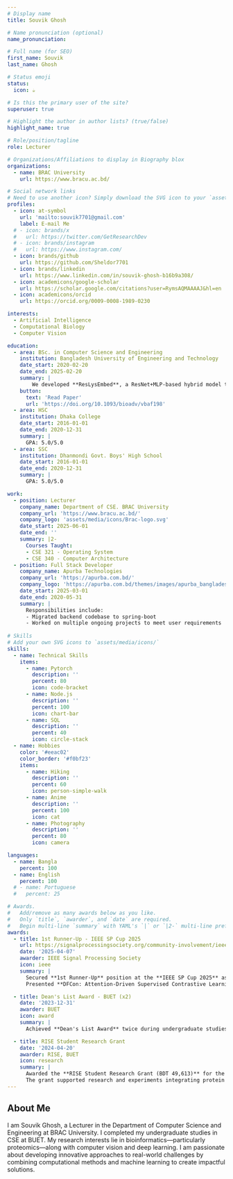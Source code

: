 ```yaml
---
# Display name
title: Souvik Ghosh

# Name pronunciation (optional)
name_pronunciation: 

# Full name (for SEO)
first_name: Souvik
last_name: Ghosh

# Status emoji
status:
  icon: ☕️

# Is this the primary user of the site?
superuser: true

# Highlight the author in author lists? (true/false)
highlight_name: true

# Role/position/tagline
role: Lecturer

# Organizations/Affiliations to display in Biography blox
organizations:
  - name: BRAC University
    url: https://www.bracu.ac.bd/

# Social network links
# Need to use another icon? Simply download the SVG icon to your `assets/media/icons/` folder.
profiles:
  - icon: at-symbol
    url: 'mailto:souvik7701@gmail.com'
    label: E-mail Me
  # - icon: brands/x
  #   url: https://twitter.com/GetResearchDev
  # - icon: brands/instagram
  #   url: https://www.instagram.com/
  - icon: brands/github
    url: https://github.com/Sheldor7701
  - icon: brands/linkedin
    url: https://www.linkedin.com/in/souvik-ghosh-b16b9a308/
  - icon: academicons/google-scholar
    url: https://scholar.google.com/citations?user=RymsAQMAAAAJ&hl=en
  - icon: academicons/orcid
    url: https://orcid.org/0009-0008-1989-0230

interests:
  - Artificial Intelligence
  - Computational Biology
  - Computer Vision

education:
  - area: BSc. in Computer Science and Engineering
    institution: Bangladesh University of Engineering and Technology
    date_start: 2020-02-20
    date_end: 2025-02-20
    summary: |
        We developed **ResLysEmbed**, a ResNet+MLP-based hybrid model that integrates word and protein language model embeddings to predict lysine succinylation sites with superior accuracy and interpretability. It outperforms existing methods and provides biologically relevant insights through SHAP analysis. Supervised by [Prof Dr. Mohammad Saifur Rahman](https://cse.buet.ac.bd/faculty/faculty_detail/mrahman). Our work later got acccepted in Bioinformatics Advances.
    button:
      text: 'Read Paper'
      url: 'https://doi.org/10.1093/bioadv/vbaf198'
  - area: HSC
    institution: Dhaka College
    date_start: 2016-01-01
    date_end: 2020-12-31
    summary: |
      GPA: 5.0/5.0
  - area: SSC
    institution: Dhanmondi Govt. Boys' High School
    date_start: 2016-01-01
    date_end: 2020-12-31
    summary: |
      GPA: 5.0/5.0

work:
  - position: Lecturer 
    company_name: Department of CSE. BRAC University
    company_url: 'https://www.bracu.ac.bd/'
    company_logo: 'assets/media/icons/Brac-logo.svg'
    date_start: 2025-06-01
    date_end: ''
    summary: |2-
      Courses Taught:
      - CSE 321 - Operating System
      - CSE 340 - Computer Architecture
  - position: Full Stack Developer
    company_name: Apurba Technologies
    company_url: 'https://apurba.com.bd/'
    company_logo: 'https://apurba.com.bd/themes/images/apurba_bangladesh_logo.png'
    date_start: 2025-03-01
    date_end: 2020-05-31
    summary: |
      Responsibilities include:
      - Migrated backend codebase to spring-boot
      - Worked on multiple ongoing projects to meet user requirements
      
# Skills
# Add your own SVG icons to `assets/media/icons/`
skills:
  - name: Technical Skills
    items:
      - name: Pytorch
        description: ''
        percent: 80
        icon: code-bracket
      - name: Node.js
        description: ''
        percent: 100
        icon: chart-bar
      - name: SQL
        description: ''
        percent: 40
        icon: circle-stack
  - name: Hobbies
    color: '#eeac02'
    color_border: '#f0bf23'
    items:
      - name: Hiking
        description: ''
        percent: 60
        icon: person-simple-walk
      - name: Anime
        description: ''
        percent: 100
        icon: cat
      - name: Photography
        description: ''
        percent: 80
        icon: camera

languages:
  - name: Bangla
    percent: 100
  - name: English
    percent: 100
  # - name: Portuguese
  #   percent: 25

# Awards.
#   Add/remove as many awards below as you like.
#   Only `title`, `awarder`, and `date` are required.
#   Begin multi-line `summary` with YAML's `|` or `|2-` multi-line prefix and indent 2 spaces below.
awards:
  - title: 1st Runner-Up - IEEE SP Cup 2025
    url: https://signalprocessingsociety.org/community-involvement/ieee-signal-processing-cup-2025
    date: '2025-04-07'
    awarder: IEEE Signal Processing Society
    icon: ieee
    summary: |
      Secured **1st Runner-Up** position at the **IEEE SP Cup 2025** as part of team **Straw Hats**.  
      Presented **DFCon: Attention-Driven Supervised Contrastive Learning for Robust Deepfake Detection** at **ICASSP 2025** in Hyderabad, India.

  - title: Dean's List Award - BUET (x2)
    date: '2023-12-31'
    awarder: BUET
    icon: award
    summary: |
      Achieved **Dean's List Award** twice during undergraduate studies at the **Department of Computer Science and Engineering, BUET**, in recognition of outstanding academic performance.

  - title: RISE Student Research Grant
    date: '2024-04-20'
    awarder: RISE, BUET
    icon: research
    summary: |
      Awarded the **RISE Student Research Grant (BDT 49,613)** for the undergraduate thesis project **"Structural-Embedding Fusion for Improved Succinylated Lysine Site Prediction"**.  
      The grant supported research and experiments integrating protein structural features with deep learning models.
---
```


## About Me

I am Souvik Ghosh, a Lecturer in the Department of Computer Science and Engineering at BRAC University. I completed my undergraduate studies in CSE at BUET. My research interests lie in bioinformatics—particularly proteomics—along with computer vision and deep learning. I am passionate about developing innovative approaches to real-world challenges by combining computational methods and machine learning to create impactful solutions.

